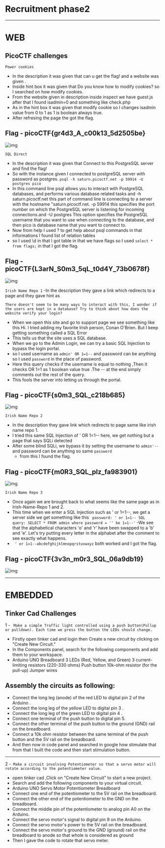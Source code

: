 # Recruitment phase2
------------------------------------------------------------------------------
# WEB
## PicoCTF challenges
```Power cookies```
- In the description it was given that can u get the flag! and a website was given .
- Inside hint box it was given that Do you know how to modify cookies? so I searched on how modify cookies.
- From the website given in description inside inspect we have guest.js after that I found isadmin=0  and something like check.php
- As in the hint box it was given that modify cookie so I changes isadmin value from 0 to 1 as 1 is boolean always true.
- After refresing the page the got the flag.
## Flag - picoCTF{gr4d3_A_c00k13_5d2505be}
![img](https://github.com/Sreehithavarma23/Sreehithavarma_wiredCTFrecruitment23/blob/main/screenshots/powercookie.png)

```SQL Direct```
- In the description it was given that Connect to this PostgreSQL server and find the flag!
- So with the instance given I connected to postgreSQL server with password as postgres.
```psql -h saturn.picoctf.net -p 59914 -U postgres pico```
- In this command line psql allows you to interact with PostgreSQL databases, and performs various database related tasks
  and -h saturn.picoctf.net this part of command line is connecting to a server with the hostname "saturn.picoctf.net.
-p 59914 this specifies the port number on which the PostgreSQL server is listening for incoming connections.and -U postgres This option specifies the PostgreSQL username that you want to use when connecting to the database, and then pico is database name that you want to connect to.
- Now from help I used \? to get help about psql commands in that informations I found list of relation tables
- so I used \d  in that I got table in that we have flags so I used ```select * from flags;``` in that I got the flag.
## Flag - picoCTF{L3arN_S0m3_5qL_t0d4Y_73b0678f}
![img](https://github.com/Sreehithavarma23/Sreehithavarma_wiredCTFrecruitment23/blob/main/screenshots/sql%20direct.png)

```Irish Name Repo 1```
-In the description they gave a link which redirects to a page and they gave hint as 

    There doesn't seem to be many ways to interact with this, I wonder if the users are kept in a database? Try to think about how does the website verify your login?

- When we open this site and go to support page we see something like this Hi. I tried adding my favorite Irish person, Conan O'Brien. But I keep getting something called a SQL Error
-  This tells us that the site uses a SQL database.
- When we go to the Admin Login, we can try a basic SQL Injection to bypass the login portal.
- so I used username as ```admin' OR 1=1--``` and password can be anything so I used ```password``` in the place of password.
- Here this  query checks if the username is equal to nothing ,Then it checks OR 1=1 as 1 boolean value true .The -- at the end simply comments out the rest of the query.
- This fools the server into letting us through the portal.
## Flag -  picoCTF{s0m3_SQL_c218b685}
![img](https://github.com/Sreehithavarma23/Sreehithavarma_wiredCTFrecruitment23/blob/main/screenshots/irish%20name%20repo1.png)


```Irish Name Repo 2```
- In the description they gave link which redirects to page same like irish name repo 1.
- I tried this same SQL Injection of ' OR 1=1-- here, we get nothing but a page that says SQLi detected
- After some blind SQLi, we bypass it by setting the username to ```admin'--``` and password can be anything so same ```password```
  - from this I found the flag.
## Flag - picoCTF{m0R3_SQL_plz_fa983901}
![img](https://github.com/Sreehithavarma23/Sreehithavarma_wiredCTFrecruitment23/blob/main/screenshots/irish%20name%20repo2.png)


```Irish Name Repo 3```
- Once again we are brought back to what seems like the same page as in Irish-Name-Repo 1 and 2.
-  This time when we enter a SQL Injection such as ' or 1=1--, we get a server side we get something like this
``` password: ' or 1=1-- SQL query: SELECT * FROM admin where password = '' be 1=1--'```
-We see that the alphabetical characters 'o' and 'r' have been swapped to a 'b' and 'e'. Let's try putting every letter in the alphabet after the comment to see exactly what happens.
- ``` ' or 1=1--abcdefghijklmnopqrstuvwxyz``` both worked and I got the flag.
## Flag - picoCTF{3v3n_m0r3_SQL_06a9db19}
![img](https://github.com/Sreehithavarma23/Sreehithavarma_wiredCTFrecruitment23/blob/main/screenshots/irish%20name%20repo%203.png)

----------------------------------------------------------------------------------------------------------------------------------------------------------------------------------------------------------------------------------------------------------------------
# EMBEDDED
## Tinker Cad Challenges
1 - ``` Make a simple Traffic light controlled using a push button(Pullup or pulldown). Each time we press the button the LEDs should change.```

- Firstly open tinker cad and login then Create a new circuit by clicking on "Create New Circuit."
- In the Components panel, search for the following components and add them to your workspace.
-  Arduino UNO
    Breadboard
    3 LEDs (Red, Yellow, and Green)
    3 current-limiting resistors (220-330 ohms)
    Push button
    10k-ohm resistor (for the pull-up)
    Jumper wires
##  Assembly the circuits as following:
- Connect the long leg (anode) of the red LED to digital pin 2 of the Arduino .    
- Connect the long leg of the yellow LED to digital pin 3 .
- Connect the long leg of the green LED to digital pin 4 .
- Connect one terminal of the push button to digital pin 5.
- Connect the other terminal of the push button to the ground (GND) rail on the breadboard.
- Connect a 10k ohm resistor between the same terminal of the push button and the 5V rail on the breadboard.
- And then now in code panel and searched in google how stimulate that from that I built the code and then start stimulation button.
--------------------------------------------------------------------------------------------------------------------------------  
2 -``` Make a circuit involving Potentiometer so that a servo motor will rotate according to the potentiometer value.```
- open tinker cad ,Click on "Create New Circuit" to start a new project.
- Search and add the following components to your virtual circuit.
-  Arduino UNO
    Servo Motor
    Potentiometer
    Breadboard
  - Connect one end of the potentiometer to the 5V rail on the breadboard.
  - Connect the other end of the potentiometer to the GND on the breadboard.
  - Connect the middle pin of the potentiometer to analog pin A0 on the Arduino.
  - Connect the servo motor's signal  to digital pin 9 on the Arduino.
  -  Connect the servo motor's power to the 5V rail on the breadboard.
  -  Connect the servo motor's ground to the GND (ground) rail on the breadboard to anode so that whole is considered as ground
  - Then I gave the code to rotate that servo meter.
